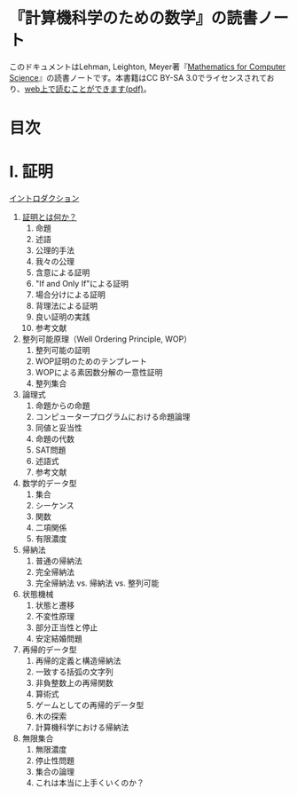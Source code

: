 # 『計算機科学のための数学』の読書ノート

このドキュメントはLehman, Leighton, Meyer著『[Mathematics for Computer Science](https://www.amazon.co.jp/Mathematics-Computer-Science-Eric-Lehman/dp/9888407066)』の読書ノートです。本書籍はCC BY-SA 3.0でライセンスされており、[web上で読むことができます(pdf)](https://courses.csail.mit.edu/6.042/spring18/mcs.pdf)。

# 目次

# I. 証明

[イントロダクション](i-proof/introduction.md)

1. [証明とは何か？](i-proof/01-what-is-proof.md)
    1. 命題
    1. 述語
    1. 公理的手法
    1. 我々の公理
    1. 含意による証明
    1. "If and Only If"による証明
    1. 場合分けによる証明
    1. 背理法による証明
    1. 良い証明の実践
    1. 参考文献
1. 整列可能原理（Well Ordering Principle, WOP）
    1. 整列可能の証明
    1. WOP証明のためのテンプレート
    1. WOPによる素因数分解の一意性証明
    1. 整列集合
1. 論理式
    1. 命題からの命題
    1. コンピュータープログラムにおける命題論理
    1. 同値と妥当性
    1. 命題の代数
    1. SAT問題
    1. 述語式
    1. 参考文献
1. 数学的データ型
    1. 集合
    1. シーケンス
    1. 関数
    1. 二項関係
    1. 有限濃度
1. 帰納法
    1. 普通の帰納法
    1. 完全帰納法
    1. 完全帰納法 vs. 帰納法 vs. 整列可能
1. 状態機械
    1. 状態と遷移
    1. 不変性原理
    1. 部分正当性と停止
    1. 安定結婚問題
1. 再帰的データ型
    1. 再帰的定義と構造帰納法
    1. 一致する括弧の文字列
    1. 非負整数上の再帰関数
    1. 算術式
    1. ゲームとしての再帰的データ型
    1. 木の探索
    1. 計算機科学における帰納法
1. 無限集合
    1. 無限濃度
    1. 停止性問題
    1. 集合の論理
    1. これは本当に上手くいくのか？

